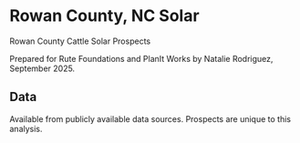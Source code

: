 # Rowan County, NC Solar
Rowan County Cattle Solar Prospects

Prepared for Rute Foundations and PlanIt Works by Natalie Rodriguez, September 2025.

## Data
Available from publicly available data sources. 
Prospects are unique to this analysis.

